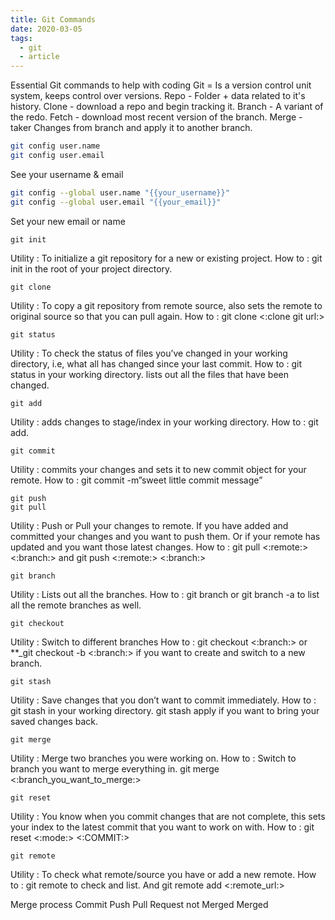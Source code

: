 ```yaml
---
title: Git Commands
date: 2020-03-05
tags:
  - git
  - article
---
```

Essential Git commands to help with coding 
Git = Is a version control unit system, keeps control over versions.
Repo - Folder + data related to it's history. 
Clone - download a repo and begin tracking it.
Branch - A variant of the redo.
Fetch - download most recent version of the branch.
Merge - taker Changes from branch and apply it to another branch.

```bash
git config user.name
git config user.email
```
See your username & email

```bash
git config --global user.name "{{your_username}}"
git config --global user.email "{{your_email}}"
```
Set your new email or name

```
git init
```
Utility : To initialize a git repository for a new or existing project.
How to : git init in the root of your project directory.

```
git clone
```
Utility : To copy a git repository from remote source, also sets the remote to original source so that you can pull again.
How to : git clone <:clone git url:>

```
git status
```
Utility : To check the status of files you’ve changed in your working directory, i.e, what all has changed since your last commit.
How to : git status in your working directory. lists out all the files that have been changed.

```
git add
```
Utility : adds changes to stage/index in your working directory.
How to : git add.

```
git commit
```

Utility : commits your changes and sets it to new commit object for your remote.
How to : git commit -m”sweet little commit message”

```
git push
git pull
```
Utility : Push or Pull your changes to remote. If you have added and committed your changes and you want to push them.
Or if your remote has updated and you want those latest changes.
How to : git pull <:remote:> <:branch:> and git push <:remote:> <:branch:>

```
git branch
```

Utility : Lists out all the branches.
How to : git branch or git branch -a to list all the remote branches as well.

```
git checkout
```
Utility : Switch to different branches
How to : git checkout <:branch:> or **_git checkout -b <:branch:> if you want to create and switch to a new branch.

```
git stash
```
Utility : Save changes that you don’t want to commit immediately.
How to : git stash in your working directory. git stash apply if you want to bring your saved changes back.

```
git merge
```
Utility : Merge two branches you were working on.
How to : Switch to branch you want to merge everything in. git merge <:branch_you_want_to_merge:>

```
git reset
```

Utility : You know when you commit changes that are not complete, this sets your index to the latest commit 
that you want to work on with.
How to : git reset <:mode:> <:COMMIT:>

```
git remote
```

Utility : To check what remote/source you have or add a new remote.
How to : git remote to check and list. And git remote add <:remote_url:>

Merge process
      Commit 
          Push 
              Pull Request 
                    not Merged    Merged
